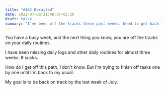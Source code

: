 ```yaml
---
title: "#162 Derailed"
date: 2022-07-06T21:48:37+05:30
draft: false
summary: "I've been off the tracks these past weeks. Need to get back to the consistency."
---
```


You have a busy week, and the next thing you know, you are off the tracks on your daily routines.

I have been missing daily logs and other daily routines for almost three weeks. It sucks.

How do I get off this path, I don't know. But I'm trying to finish off tasks one by one until I'm back to my usual.

My goal is to be back on track by the last week of July.
